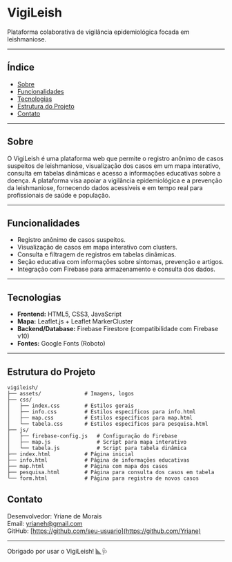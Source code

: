 # VigiLeish

Plataforma colaborativa de vigilância epidemiológica focada em leishmaniose.

---

## Índice

- [Sobre](#sobre)
- [Funcionalidades](#funcionalidades)
- [Tecnologias](#tecnologias)
- [Estrutura do Projeto](#estrutura-do-projeto)
- [Contato](#contato)

---

## Sobre

O VigiLeish é uma plataforma web que permite o registro anônimo de casos suspeitos de leishmaniose, visualização dos casos em um mapa interativo, consulta em tabelas dinâmicas e acesso a informações educativas sobre a doença. A plataforma visa apoiar a vigilância epidemiológica e a prevenção da leishmaniose, fornecendo dados acessíveis e em tempo real para profissionais de saúde e população.

---

## Funcionalidades

- Registro anônimo de casos suspeitos.
- Visualização de casos em mapa interativo com clusters.
- Consulta e filtragem de registros em tabelas dinâmicas.
- Seção educativa com informações sobre sintomas, prevenção e artigos.
- Integração com Firebase para armazenamento e consulta dos dados.

---

## Tecnologias

- **Frontend:** HTML5, CSS3, JavaScript
- **Mapa:** Leaflet.js + Leaflet MarkerCluster
- **Backend/Database:** Firebase Firestore (compatibilidade com Firebase v10)
- **Fontes:** Google Fonts (Roboto)

---

## Estrutura do Projeto

```
vigileish/
├── assets/              # Imagens, logos
├── css/
│   ├── index.css        # Estilos gerais
│   ├── info.css         # Estilos específicos para info.html
│   ├── map.css          # Estilos específicos para map.html
│   └── tabela.css       # Estilos específicos para pesquisa.html
├── js/
│   ├── firebase-config.js   # Configuração do Firebase
│   ├── map.js               # Script para mapa interativo
│   └── tabela.js            # Script para tabela dinâmica
├── index.html           # Página inicial
├── info.html            # Página de informações educativas
├── map.html             # Página com mapa dos casos
├── pesquisa.html        # Página para consulta dos casos em tabela
└── form.html            # Página para registro de novos casos
```


## Contato

Desenvolvedor: Yriane de Morais\
Email: [yrianeh@gmail.com](mailto:yrianeh@gmail.com)\
GitHub: [https://github.com/seu-usuario](https://github.com/Yriane)

---

Obrigado por usar o VigiLeish! 🮟️🩺
